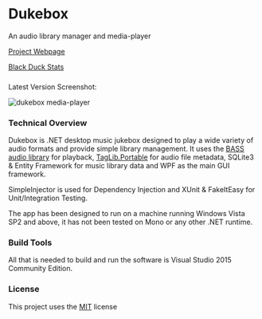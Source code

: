 # Dukebox
An audio library manager and media-player

[Project Webpage](https://djfdyuruiry.github.io/Dukebox/)

[Black Duck Stats](https://www.openhub.net/p/Dukebox)

### 

Latest Version Screenshot:

![dukebox media-player](https://raw.githubusercontent.com/djfdyuruiry/Dukebox/develop/Dukebox.sln)

### Technical Overview

Dukebox is .NET desktop music jukebox designed to play a wide variety of audio formats and provide simple library management. It uses the [BASS audio library](http://www.un4seen.com/) for playback, [TagLib.Portable](https://github.com/timheuer/taglib-sharp-portable) for audio file metadata, SQLite3 & Entity Framework for music library data and WPF as the main GUI framework.

SimpleInjector is used for Dependency Injection and XUnit & FakeItEasy for Unit/Integration Testing.

The app has been designed to run on a machine running Windows Vista SP2 and above, it has not been tested on Mono or any other .NET runtime.

### Build Tools

All that is needed to build and run the software is Visual Studio 2015 Community Edition.

### License

This project uses the [MIT](https://goo.gl/7IaYjt) license
